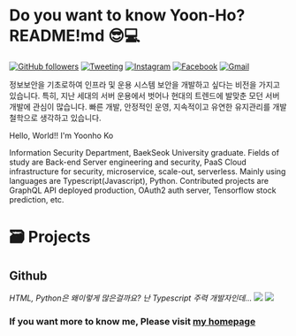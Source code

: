 # Do you want to know Yoon-Ho? README!md 😎💻

[![GitHub followers](https://img.shields.io/github/followers/yoonhoGo.svg?style=social&label=Follow&maxAge=2592000)](https://github.com/yoonhoGo?tab=followers)
[![Tweeting](https://img.shields.io/twitter/follow/yoonho_go?style=social)](https://twitter.com/yoonho_go)
[![Instagram](https://img.shields.io/badge/instagram-ynh_g-default?logo=instagram&style=social)](https://instagram.com/ynh_g)
[![Facebook](https://img.shields.io/badge/facebook-goyoonho-default?logo=facebook&style=social)](https://facebook.com/goyoonho)
[![Gmail](https://img.shields.io/badge/gmail-lylisha@gmail.com-default?style=social&logo=gmail&link=mailto:lylisha@gmail.com)](mailto:lylisha@gmail.com)

정보보안을 기초로하여 인프라 및 운용 시스템 보안을 개발하고 싶다는 비전을 가지고 있습니다. 특히, 지난 세대의 서버 운용에서 벗어나 현대의 트렌드에 발맞춘 모던 서버 개발에 관심이 많습니다. 빠른 개발, 안정적인 운영, 지속적이고 유연한 유지관리를 개발 철학으로 생각하고 있습니다.

Hello, World!! I'm Yoonho Ko

Information Security Department, BaekSeok University graduate. Fields of study are Back-end Server engineering and security, PaaS Cloud infrastructure for security, microservice, scale-out, serverless. Mainly using languages are Typescript(Javascript), Python. Contributed projects are GraphQL API deployed production, OAuth2 auth server, Tensorflow stock prediction, etc.

# 🗃 Projects

## Github
_HTML, Python은 왜이렇게 많은걸까요? 난 Typescript 주력 개발자인데..._
<img src="https://github-readme-stats.vercel.app/api?username=yoonhoGo&show_icons=true&count_private=true&theme=gruvbox" />
<img src="https://github-readme-stats.anuraghazra1.vercel.app/api/top-langs/?username=yoonhoGo&layout=compact&theme=gruvbox" />

### If you want more to know me, Please visit [my homepage](https://yoonhoGo.github.io)
